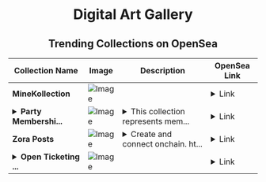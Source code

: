 <div align="center">

# Digital Art Gallery

## Trending Collections on OpenSea

| Collection Name                       | Image                                                                                     | Description                       | OpenSea Link                                                                                          |
|---------------------------------------|-------------------------------------------------------------------------------------------|-----------------------------------|--------------------------------------------------------------------------------------------------------|
| **MineKollection** | ![Image](https://i.seadn.io/s/raw/files/4b7c99a6d22fd2879bfec9b700fc21f9.webp?w=500&auto=format?w=200&auto=format) |  | <details><summary>Link</summary>[MineKollection](https://opensea.io/collection/minekollection)</details> |
| **<details><summary>Party Membershi...</summary>Party Memberships: MetaForce</details>** | ![Image](https://i.seadn.io/s/raw/files/d927d3099257832e7e94bc703b32b1e5.png?w=500&auto=format?w=200&auto=format) | <details><summary>This collection represents mem...</summary>This collection represents memberships in the following Party: MetaForce. Head to https://base.party.app/party/0xb5097ba269dba107b4491baaeeb53ff2c5edd158 to view the Party's latest activity.</details> | <details><summary>Link</summary>[Party Memberships: MetaForce](https://opensea.io/collection/party-memberships-metaforce)</details> |
| **Zora Posts** | ![Image](https://i.seadn.io/s/raw/files/fdf998fb0226a5ddee86e5807f564d89.jpg?w=500&auto=format?w=200&auto=format) | <details><summary>Create and connect onchain. ht...</summary>Create and connect onchain. https://zora.co</details> | <details><summary>Link</summary>[Zora Posts](https://opensea.io/collection/zora-posts-11478)</details> |
| **<details><summary>Open Ticketing ...</summary>Open Ticketing Ecosystem Event 10185</details>** | ![Image](https://i.seadn.io/s/raw/files/ad4b567b5e819f5eb9dc8588aeb6896f.png?w=500&auto=format?w=200&auto=format) |  | <details><summary>Link</summary>[Open Ticketing Ecosystem Event 10185](https://opensea.io/collection/open-ticketing-ecosystem-event-10185)</details> |

</div>